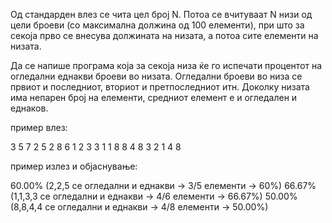 Од стандарден влез се чита цел број N. Потоа се вчитуваат N низи од цели броеви (со максимална должина од 100 елементи), при што за секоја прво се внесува должината на низата, а потоа сите елементи на низата.

Да се напише програма која за секоја низа ќе го испечати процентот на огледални еднакви броеви во низата. Огледални броеви во низа се првиот и последниот, вториот и претпоследниот итн. Доколку низата има непарен број на елементи, средниот елемент е и огледален и еднаков.

пример влез:

3
5 7 2 5 2 8
6 1 2 3 3 1 1
8 8 4 8 3 2 1 4 8

пример излез и објаснување:

60.00% (2,2,5 се огледални и еднакви -> 3/5 елементи -> 60%)
66.67% (1,1,3,3 се огледални и еднакви -> 4/6 елементи -> 66.67%)
50.00% (8,8,4,4 се огледални и еднакви -> 4/8 елементи -> 50.00%)
